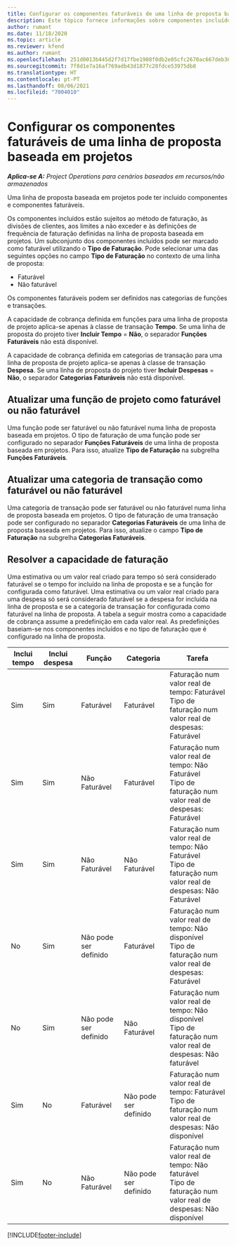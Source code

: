 ```yaml
---
title: Configurar os componentes faturáveis de uma linha de proposta baseada em projetos
description: Este tópico fornece informações sobre componentes incluídos, faturáveis e não faturáveis nas linhas de proposta baseadas em projetos.
author: rumant
ms.date: 11/18/2020
ms.topic: article
ms.reviewer: kfend
ms.author: rumant
ms.openlocfilehash: 251d0013b445d2f7d17fbe1908f0db2e05cfc2670ac667deb363c98f608a2aef
ms.sourcegitcommit: 7f8d1e7a16af769adb43d1877c28fdce53975db8
ms.translationtype: HT
ms.contentlocale: pt-PT
ms.lasthandoff: 08/06/2021
ms.locfileid: "7004010"
---
```

# <a name="configure-the-chargeable-components-of-a-project-based-quote-line"></a>Configurar os componentes faturáveis de uma linha de proposta baseada em projetos

_**Aplica-se A:** Project Operations para cenários baseados em recursos/não armazenados_

Uma linha de proposta baseada em projetos pode ter incluído componentes e componentes faturáveis.

Os componentes incluídos estão sujeitos ao método de faturação, às divisões de clientes, aos limites a não exceder e às definições de frequência de faturação definidas na linha de proposta baseada em projetos.
Um subconjunto dos componentes incluídos pode ser marcado como faturável utilizando o **Tipo de Faturação**. Pode selecionar uma das seguintes opções no campo **Tipo de Faturação** no contexto de uma linha de proposta:

   - Faturável
   - Não faturável

Os componentes faturáveis podem ser definidos nas categorias de funções e transações.

A capacidade de cobrança definida em funções para uma linha de proposta de projeto aplica-se apenas à classe de transação **Tempo**. Se uma linha de proposta do projeto tiver **Incluir Tempo** = **Não**, o separador **Funções Faturáveis** não está disponível.

A capacidade de cobrança definida em categorias de transação para uma linha de proposta de projeto aplica-se apenas à classe de transação **Despesa**. Se uma linha de proposta do projeto tiver **Incluir Despesas** = **Não**, o separador **Categorias Faturáveis** não está disponível.

## <a name="update-a-role-to-be-chargeable-or-non-chargeable"></a>Atualizar uma função de projeto como faturável ou não faturável
Uma função pode ser faturável ou não faturável numa linha de proposta baseada em projetos. O tipo de faturação de uma função pode ser configurado no separador **Funções Faturáveis** de uma linha de proposta baseada em projetos. Para isso, atualize **Tipo de Faturação** na subgrelha **Funções Faturáveis**. 

## <a name="update-a-transaction-category-to-be-chargeable-or-non-chargeable"></a>Atualizar uma categoria de transação como faturável ou não faturável
Uma categoria de transação pode ser faturável ou não faturável numa linha de proposta baseada em projetos. O tipo de faturação de uma transação pode ser configurado no separador **Categorias Faturáveis** de uma linha de proposta baseada em projetos. Para isso, atualize o campo **Tipo de Faturação** na subgrelha **Categorias Faturáveis**. 

## <a name="resolve-chargeability"></a>Resolver a capacidade de faturação

Uma estimativa ou um valor real criado para tempo só será considerado faturável se o tempo for incluído na linha de proposta e se a função for configurada como faturável.
Uma estimativa ou um valor real criado para uma despesa só será considerado faturável se a despesa for incluída na linha de proposta e se a categoria de transação for configurada como faturável na linha de proposta. A tabela a seguir mostra como a capacidade de cobrança assume a predefinição em cada valor real. As predefinições baseiam-se nos componentes incluídos e no tipo de faturação que é configurado na linha de proposta.

| Inclui tempo | Inclui despesa | Função | Categoria | Tarefa |
| --- | --- | --- | --- | --- |
| Sim | Sim | Faturável | Faturável | Faturação num valor real de tempo: Faturável </br>Tipo de faturação num valor real de despesas: Faturável |
| Sim | Sim | Não Faturável | Faturável | Faturação num valor real de tempo: Não Faturável </br>Tipo de faturação num valor real de despesas: Faturável |
| Sim | Sim | Não Faturável | Não Faturável | Faturação num valor real de tempo: Não Faturável </br>Tipo de faturação num valor real de despesas: Não Faturável |
| No | Sim | Não pode ser definido | Faturável | Faturação num valor real de tempo: Não disponível </br>Tipo de faturação num valor real de despesas: Faturável |
| No | Sim | Não pode ser definido | Não Faturável | Faturação num valor real de tempo: Não disponível </br>Tipo de faturação num valor real de despesas: Não faturável |
| Sim | No | Faturável | Não pode ser definido | Faturação num valor real de tempo: Faturável </br>Tipo de faturação num valor real de despesas: Não disponível |
| Sim | No | Não Faturável | Não pode ser definido | Faturação num valor real de tempo: Não faturável </br> Tipo de faturação num valor real de despesas: Não disponível |


[!INCLUDE[footer-include](../includes/footer-banner.md)]